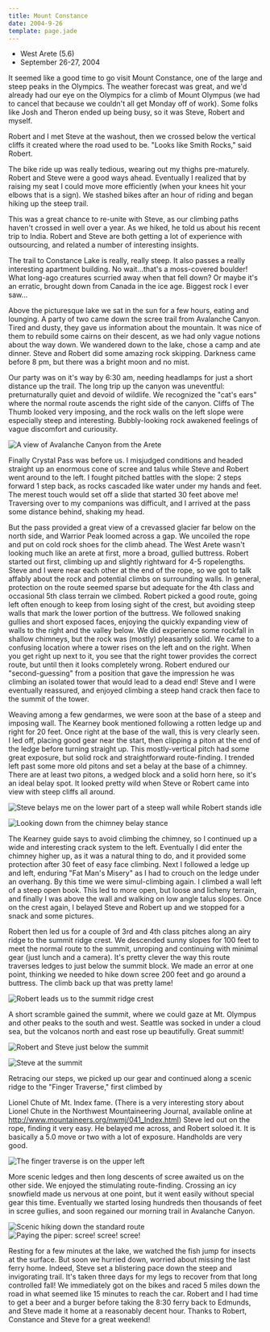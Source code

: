 ```yaml
---
title: Mount Constance
date: 2004-9-26
template: page.jade
---
```


* West Arete (5.6)
* September 26-27, 2004

It seemed like a good time to go visit Mount
Constance, one of the large and steep peaks in the Olympics. The
weather forecast was great, and we'd already had our eye on the
Olympics for a climb of Mount Olympus (we had to cancel that because
we couldn't all get Monday off of work). Some folks like Josh and
Theron ended up being busy, so it was Steve, Robert and myself.


Robert and I met Steve at the washout, then we crossed below the vertical cliffs
it created where the road used to be. "Looks like Smith Rocks," said Robert.


The bike ride up was really tedious, wearing out my thighs pre-maturely. 
Robert and  Steve were a good ways ahead. Eventually I realized that by 
raising my seat I could move  more efficiently (when your knees hit your elbows 
that is a sign). We stashed bikes  after an hour of riding and began hiking up 
the steep trail.


This was a great chance to re-unite with Steve, as our climbing paths haven't 
crossed in  well over a year. As we hiked, he told us about his recent trip to 
India. Robert and  Steve are both getting a lot of experience with outsourcing, 
and related a number of  interesting insights.


The trail to Constance Lake is really, really steep. It also passes a really 
interesting  apartment building. No wait...that's a moss-covered boulder! 
What long-ago creatures  scurried away when that fell down? Or maybe it's 
an erratic, brought down from Canada in  the ice age. Biggest rock I ever 
saw...


Above the picturesque lake we sat in the sun for a few hours, eating
and lounging.  A party of two came down the scree trail from Avalanche
Canyon. Tired and dusty, they gave us information about the
mountain. It was nice of them to rebuild some cairns on their descent,
as we had only vague notions about the way down.  We wandered down to
the lake, chose a camp and ate dinner. Steve and Robert did some
amazing rock skipping.  Darkness came before 8 pm, but there was a
bright moon and no mist.


Our party was on it's way by 6:30 am, needing headlamps for just a short 
distance up the  trail. The long trip up the canyon was uneventful: 
preturnaturally quiet and devoid of  wildlife. We recognized the "cat's ears"
where the normal route ascends the right side  of the canyon. Cliffs of The 
Thumb looked very imposing, and the rock walls on the left  slope were 
especially steep and interesting. Bubbly-looking rock awakened feelings of 
vague discomfort and curiousity.

![A view of Avalanche Canyon from the Arete](images/viewouta.jpg)

Finally Crystal Pass was before us. I misjudged conditions and headed straight 
up an  enormous cone of scree and talus while Steve and Robert went around to 
the left. I  fought pitched battles with the slope: 2 steps forward 1 step 
back, as rocks cascaded  like water under my hands and feet. The merest 
touch would set off a slide that started  30 feet above me! Traversing 
over to my companions was difficult, and I arrived at the  pass some 
distance behind, shaking my head.


But the pass provided a great view of a crevassed glacier far below on the 
north side,  and Warrior Peak loomed across a gap. We uncoiled the rope and 
put on cold rock shoes  for the climb ahead. The West Arete wasn't looking 
much like an arete at first, more a  broad, gullied buttress. Robert started 
out first, climbing up and slightly rightward  for 4-5 ropelengths. Steve and 
I were near each other at the end of the rope, so we got  to talk affably 
about the rock and potential climbs on surrounding walls. In general,
protection on the route seemed sparse but adequate for the 4th class and 
occasional 5th  class terrain we climbed. Robert picked a good route, 
going left often enough to keep  from losing sight of the crest, but 
avoiding steep walls that mark the lower portion of  the buttress. We 
followed snaking gullies and short exposed faces, enjoying the quickly 
expanding view of walls to the right and the valley below. We did experience 
some rockfall in shallow chimneys, but the rock was (mostly) 
pleasantly solid.  We came to a confusing location where a tower rises on 
the left and on the right. When  you get right up next to it, you see that 
the right tower provides the correct route,  but until then it looks completely 
wrong. Robert endured our "second-guessing" from a position that gave the
impression he was climbing an isolated tower that would lead to a dead end! 
Steve and I were eventually reassured, and enjoyed climbing a steep hand crack
then face to the summit of the tower.


Weaving among a few gendarmes, we were soon at the base of a steep and imposing
wall. The Kearney book mentioned following a rotten ledge up and right for
20 feet. Once right at the base of the wall, this is very clearly seen. I led
off, placing good gear near the start, then clipping a piton at the end
of the ledge before turning straight up. This mostly-vertical pitch had some
great exposure, but solid rock and straightforward route-finding. I trended
left past some more old pitons and set a belay at the base of a chimney. There
are at least two pitons, a wedged block and a solid horn here, so it's an 
ideal belay spot. It looked pretty wild when Steve or Robert came into view
with steep cliffs all around. 


![Steve belays me on the lower part of a steep wall while Robert stands idle](images/wallstart.jpg)


![Looking down from the chimney belay stance](images/wallguys.jpg)


The Kearney guide says to avoid climbing the chimney, so I continued up a
wide and interesting crack system to the left. Eventually I did enter the
chimney higher up, as it was a natural thing to do, and it provided some 
protection after 30 feet of easy face climbing. Next I followed a ledge
up and left, enduring "Fat Man's Misery" as I had to crouch on the ledge
under an overhang. By this time we were simul-climbing again. I climbed a
wall left of a steep open book. This led to more open, but loose and licheny
terrain, and finally I was above the wall and walking on low angle talus
slopes. Once on the crest again, I belayed Steve and Robert up and we stopped
for a snack and some pictures.

Robert then led us for a couple of 3rd and 4th class pitches along an airy
ridge to the summit ridge crest. We descended sunny slopes for 100 feet
to meet the normal route to the summit, unroping and continuing with minimal
gear (just lunch and a camera). It's pretty clever the way this route
traverses ledges to just below the summit block. We made an error at one
point, thinking we needed to hike down scree 200 feet and go around a buttress.
The climb back up that was pretty lame!

![Robert leads us to the summit ridge crest](images/ridgehikin.jpg)


A short scramble gained the summit, where we could gaze at Mt. Olympus and
other peaks to the south and west. Seattle was socked in under a cloud sea,
but the volcanos north and east rose up beautifully. Great summit! 


![Robert and Steve just below the summit](images/belowsumwall.jpg)


![Steve at the summit](images/stevesummit.jpg)

Retracing our steps, we picked up our gear and continued along a scenic
ridge to the "Finger Traverse," first climbed by 

Lionel Chute of Mt. Index fame. (There is a very interesting
story about Lionel Chute in the Northwest Mountaineering Journal,
available online at http://www.mountaineers.org/nwmj/041_Index.html)
Steve led out on the rope, finding it very easy. He belayed me across,
and Robert soloed it. It is basically a 5.0 move or two with a lot of exposure.
Handholds are very good.


![The finger traverse is on the upper left](images/travdescent.jpg)

More scenic ledges and then long descents of scree awaited us on the other side.
We enjoyed the stimulating route-finding. Crossing an icy snowfield made us
nervous at one point, but it went easily without special gear this time.
Eventually we started losing hundreds then thousands of feet in scree gullies,
and soon regained our morning trail in Avalanche Canyon.


![Scenic hiking down the standard route](images/screeout.jpg)
![Paying the piper: scree! scree! scree!](images/dantesplace.jpg)

Resting for a few minutes at the lake, we watched the fish jump for insects
at the surface. But soon we hurried down, worried about missing the last ferry
home. Indeed, Steve set a blistering pace down the steep and invigorating trail.
It's taken three days for my legs to recover from that long controlled fall!
We immediately got on the bikes and raced 5 miles down the road in what
seemed like 15 minutes to reach the car. Robert and I had time to get a beer
and a burger before taking the 8:30 ferry back to Edmunds, and Steve made
it home at a reasonably decent hour. Thanks to Robert, Constance and Steve for
a great weekend!

